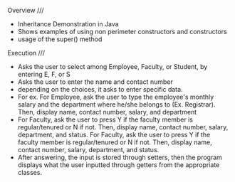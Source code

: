 Overview ///
- Inheritance Demonstration in Java
- Shows examples of using non perimeter constructors and constructors
- usage of the super() method

Execution ///
- Asks the user to select among Employee, Faculty, or Student, by entering E, F, or S
- Asks the user to enter the name and contact number
- depending on the choices, it asks to enter specific data.
- For ex. For Employee, ask the user to type the employee's monthly salary and the department where
he/she belongs to (Ex. Registrar). Then, display name, contact number, salary, and
department
- For Faculty, ask the user to press Y if the faculty member is regular/tenured or N if not. Then,
display name, contact number, salary, department, and status.
For Faculty, ask the user to press Y if the faculty member is regular/tenured or N if not. Then,
display name, contact number, salary, department, and status.
- After answering, the input is stored through setters, then the program displays what the user inputted through getters from the appropriate classes.
